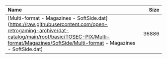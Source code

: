 |Name|Size|
|:---|---:|
|[Multi-format - Magazines - SoftSide.dat](https://raw.githubusercontent.com/open-retrogaming-archive/dat-catalog/main/root/basic/TOSEC-PIX/Multi-format/Magazines/SoftSide/Multi-format - Magazines - SoftSide.dat)|36886|
